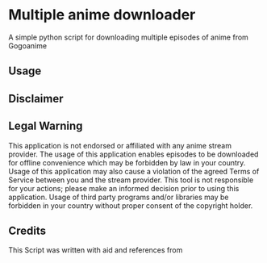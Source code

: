 # Multiple anime downloader
 A simple python script for downloading multiple episodes of anime
from Gogoanime

## Usage


## Disclaimer

## Legal Warning
This application is not endorsed or affiliated with any anime stream provider.
The usage of this application enables episodes to be downloaded for offline convenience which may be forbidden by
law in your country. Usage of this application may also cause a violation of the agreed Terms of Service between you
and the stream provider. This tool is not responsible for your actions; please make an informed decision prior to 
using this application. Usage of third party programs and/or libraries may be forbidden in your country without proper
consent of the copyright holder.

## Credits
This Script was written with aid and references from 
